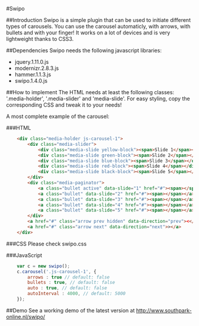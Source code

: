 #Swipo

##Introduction
Swipo is a simple plugin that can be used to initiate different types of carousels. You can use the carousel automaticly, with arrows, with bullets and with your finger! It works on a lot of devices and is very lightweight thanks to CSS3.

##Dependencies
Swipo needs the following javascript libraries:
- jquery.1.11.0.js
- modernizr.2.8.3.js
- hammer.1.1.3.js
- swipo.1.4.0.js

##How to implement
The HTML needs at least the following classes: '.media-holder', '.media-slider' and 'media-slide'. For easy styling, copy the corresponding CSS and tweak it to your needs! 

A most complete example of the carousel:

###HTML
```html
    <div class="media-holder js-carousel-1">
        <div class="media-slider">
            <div class="media-slide yellow-block"><span>Slide 1</span></div>
            <div class="media-slide green-block"><span>Slide 2</span></div>
            <div class="media-slide blue-block"><span>Slide 3</span></div>
            <div class="media-slide red-block"><span>Slide 4</span></div>
            <div class="media-slide black-block"><span>Slide 5</span></div>
        </div>
        <div class="media-paginator">
            <a class="bullet active" data-slide="1" href="#"><span></span></a>
            <a class="bullet" data-slide="2" href="#"><span></span></a>
            <a class="bullet" data-slide="3" href="#"><span></span></a>
            <a class="bullet" data-slide="4" href="#"><span></span></a>
            <a class="bullet" data-slide="5" href="#"><span></span></a>
        </div>
        <a href="#" class="arrow prev hidden" data-direction="prev"><</a>
        <a href="#" class="arrow next" data-direction="next">></a>
    </div>
``` 

###CSS
Please check swipo.css

###JavaScript
```javascript
    var c = new swipo();
    c.carousel('.js-carousel-1', {
        arrows : true // default: false
        bullets : true, // default: false
        auto : true, // default: false
        autoInterval : 4000, // default: 5000
    });
```

##Demo
See a working demo of the latest version at http://www.southpark-online.nl/swipo/
